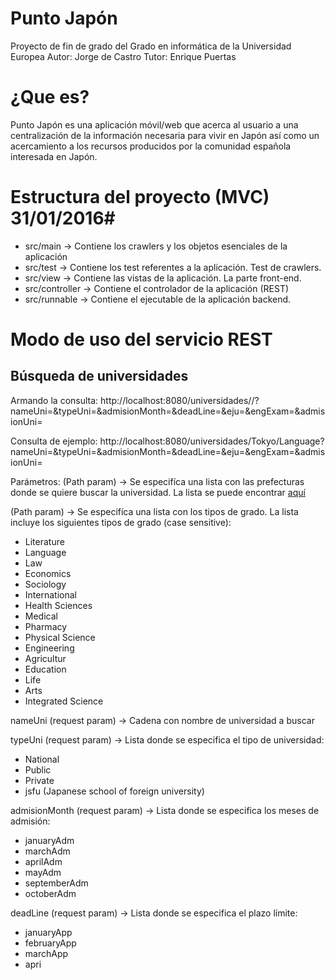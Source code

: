 # Punto Japón #
 Proyecto de fin de grado del Grado en informática de la Universidad Europea
 Autor: Jorge de Castro
 Tutor: Enrique Puertas

# ¿Que es? #

Punto Japón es una aplicación móvil/web que acerca al usuario a una centralización de la información necesaria para vivir en Japón así como un acercamiento a los recursos producidos por la comunidad española interesada en Japón.

# Estructura del proyecto (MVC) 31/01/2016#

* src/main -> Contiene los crawlers y los objetos esenciales de la aplicación
* src/test -> Contiene los test referentes a la aplicación. Test de crawlers.
* src/view -> Contiene las vistas de la aplicación. La parte front-end.
* src/controller -> Contiene el controlador de la aplicación (REST)
* src/runnable -> Contiene el ejecutable de la aplicación backend.

# Modo de uso del servicio REST #
## Búsqueda de universidades ##

Armando la consulta:
http://localhost:8080/universidades/<Prefecturas>/<Tipo de grados>?nameUni=&typeUni=&admisionMonth=&deadLine=&eju=&engExam=&admisionUni=

Consulta de ejemplo: 
http://localhost:8080/universidades/Tokyo/Language?nameUni=&typeUni=&admisionMonth=&deadLine=&eju=&engExam=&admisionUni=

Parámetros:
<Prefecturas> (Path param) -> Se especifíca una lista con las prefecturas donde se quiere buscar la universidad.
La lista se puede encontrar [aquí](https://es.wikipedia.org/wiki/Anexo:Prefecturas_de_Jap%C3%B3n_por_superficie_y_poblaci%C3%B3n)

<Tipo de grados> (Path param) -> Se especifíca una lista con los tipos de grado.
La lista incluye los siguientes tipos de grado (case sensitive):
* Literature
* Language
* Law
* Economics
* Sociology
* International
* Health Sciences
* Medical
* Pharmacy
* Physical Science
* Engineering
* Agricultur
* Education
* Life
* Arts
* Integrated Science

nameUni (request param) -> Cadena con nombre de universidad a buscar

typeUni (request param) -> Lista donde se especifica el tipo de universidad:
* National
* Public
* Private
* jsfu (Japanese school of foreign university)

admisionMonth (request param) -> Lista donde se especifica los meses de admisión:
* januaryAdm
* marchAdm
* aprilAdm
* mayAdm
* septemberAdm
* octoberAdm

deadLine (request param) -> Lista donde se especifica el plazo límite:
* januaryApp
* februaryApp
* marchApp
* apri